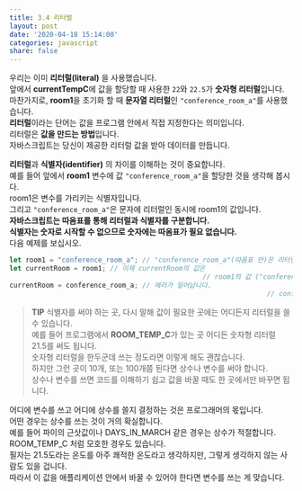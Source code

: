 ```yaml
---
title: 3.4 리터럴
layout: post
date: '2020-04-18 15:14:00'
categories: javascript
share: false
---
```


우리는 이미 **리터럴(literal)** 을 사용했습니다.  
앞에서 **currentTempC**에 값을 할당할 때 사용한 `22`와 `22.5`가 **숫자형 리터럴**입니다.  
마찬가지로, **room1**을 초기화 할 때 **문자열 리터럴**인 `"conference_room_a"`를 사용했습니다.  
**리터럴**이라는 단어는 값을 프로그램 안에서 직접 지정한다는 의미입니다.  
리터럴은 **값을 만드는 방법**입니다.  
자바스크립트는 당신이 제공한 리터럴 값을 받아 데이터를 만듭니다.

**리터럴**과 **식별자(identifier)** 의 차이를 이해하는 것이 중요합니다.  
예를 들어 앞에서 **room1** 변수에 값 `"conference_room_a"`을 할당한 것을 생각해 봅시다.  
room1은 변수를 가리키는 식별자입니다.  
그리고 `"conference_room_a"`은 문자에 리터럴인 동시에 room1의 값입니다.  
**자바스크립트는 따옴표를 통해 리터럴과 식별자를 구분합니다.**  
**식별자는 숫자로 시작할 수 없으므로 숫자에는 따옴표가 필요 없습니다.**  
다음 예제를 보십시오.

```javascript
let room1 = "conference_room_a"; // "conference_room_a"(따옴표 안)은 리터럴입니다.
let currentRoom = room1; // 이제 currentRoom의 값은
												// room1의 값 ("conference_room_a")과 같습니다.
currentRoom = conference_room_a; // 에러가 일어납니다.
																// conference_room_a 란 식별자는 존재하지 않습니다.
```

> **TIP** 식별자를 써야 하는 곳, 다시 말해 값이 필요한 곳에는 어디든지 리터럴을 쓸 수 있습니다.  
> 예를 들어 프로그램에서 **ROOM_TEMP_C**가 있는 곳 어디든 숫자형 리터럴 21.5를 써도 됩니다.  
> 숫자형 리터럴을 한두군데 쓰는 정도라면 이렇게 해도 괜찮습니다.  
> 하지만 그런 곳이 10개, 또는 100개쯤 된다면 상수나 변수를 써야 합니다.  
> 상수나 변수를 쓰면 코드를 이해하기 쉽고 값을 바꿀 때도 한 곳에서만 바꾸면 됩니다.

어디에 변수를 쓰고 어디에 상수를 쓸지 결정하는 것은 프로그래머의 몫입니다.  
어떤 경우는 상수를 쓰는 것이 거의 확실합니다.  
예를 들어 파이의 근삿값이나 DAYS_IN_MARCH 같은 경우는 상수가 적절합니다.  
ROOM_TEMP_C 처럼 모호한 경우도 있습니다.  
필자는 21.5도라는 온도를 아주 쾌적한 온도라고 생각하지만, 그렇게 생각하지 않는 사람도 있을 겁니다.  
따라서 이 값을 애플리케이션 안에서 바꿀 수 있어야 한다면 변수를 쓰는 게 맞습니다.